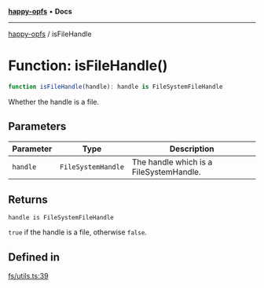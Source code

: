 [**happy-opfs**](../README.md) • **Docs**

***

[happy-opfs](../README.md) / isFileHandle

# Function: isFileHandle()

```ts
function isFileHandle(handle): handle is FileSystemFileHandle
```

Whether the handle is a file.

## Parameters

| Parameter | Type | Description |
| ------ | ------ | ------ |
| `handle` | `FileSystemHandle` | The handle which is a FileSystemHandle. |

## Returns

`handle is FileSystemFileHandle`

`true` if the handle is a file, otherwise `false`.

## Defined in

[fs/utils.ts:39](https://github.com/JiangJie/happy-opfs/blob/6e8cfb02baa55aecdbfe9b09b83e8895a321cf4e/src/fs/utils.ts#L39)
